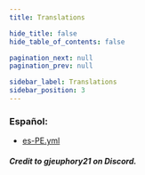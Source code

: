 ```yaml
---
title: Translations

hide_title: false
hide_table_of_contents: false

pagination_next: null
pagination_prev: null

sidebar_label: Translations
sidebar_position: 3
---
```


### Español:
* [es-PE.yml](https://gist.github.com/ryderbelserion/1d60a318bf4ca733d71690a556facf66)
#### *Credit to gjeuphory21 on Discord.*
